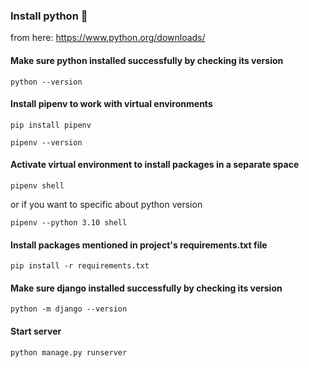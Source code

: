 ### Install python 🐍
from here: https://www.python.org/downloads/

#### Make sure python installed successfully by checking its version
```
python --version
```

#### Install pipenv to work with virtual environments
```
pip install pipenv
```
```
pipenv --version
```

#### Activate virtual environment to install packages in a separate space
```
pipenv shell
```
or if you want to specific about python version
```
pipenv --python 3.10 shell
```

#### Install packages mentioned in project's requirements.txt file
```
pip install -r requirements.txt
```

#### Make sure django installed successfully by checking its version
```
python -m django --version
```


#### Start server
```
python manage.py runserver
```

